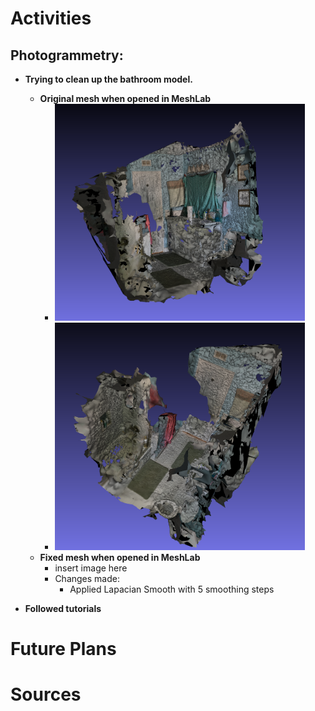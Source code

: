# Activities

## Photogrammetry:

- **Trying to clean up the bathroom model.**
  - **Original mesh when opened in MeshLab** 
    - <img src="https://github.com/evelynhasama/CSResearch/blob/master/Spring2021-Reports/2021-04-06/bathroom1.png" width=400>
    - <img src="https://github.com/evelynhasama/CSResearch/blob/master/Spring2021-Reports/2021-04-06/bathroom2.png" width=400>
  - **Fixed mesh when opened in MeshLab**
    - insert image here
    - Changes made:
      - Applied Lapacian Smooth with 5 smoothing steps
  
- **Followed tutorials** 
    
# Future Plans

# Sources

